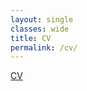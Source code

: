 ```yaml
---
layout: single
classes: wide
title: CV
permalink: /cv/
---
```

<a href="../files/CV_DerekDyal.pdf" target="_blank">CV</a>

